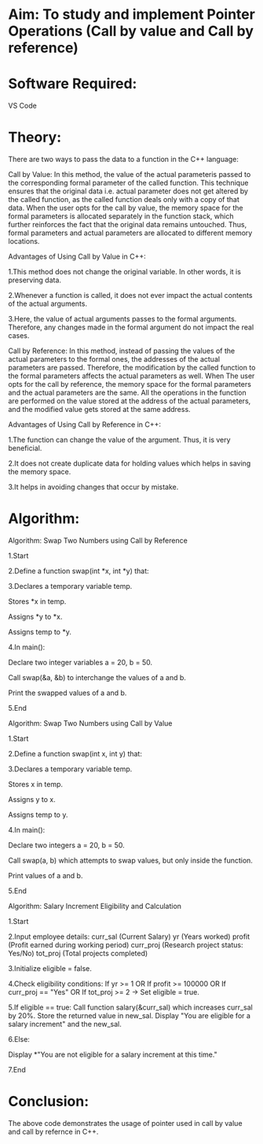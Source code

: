 # Aim: To study and implement Pointer Operations (Call by value and Call by reference)

# Software Required:
VS Code

# Theory:

There are two ways to pass the data to a function in the C++ language:

Call by Value: In this method, the value of the actual parameteris passed to the corresponding formal parameter of the called function. This technique ensures that the original data i.e. actual parameter does not get altered by the called function, as the called function deals only with a copy of that data. When the user opts for the call by value, the memory space for the formal parameters is allocated separately in the function stack, which further reinforces the fact that the original data remains untouched. Thus, formal parameters and actual parameters are allocated to different memory locations.

Advantages of Using Call by Value in C++:

1.This method does not change the original variable. In other words, it is preserving data.

2.Whenever a function is called, it does not ever impact the actual contents of the actual arguments.

3.Here, the value of actual arguments passes to the formal arguments. Therefore, any changes made in the formal argument do not impact the real cases.

Call by Reference: In this method, instead of passing the values of the actual parameters to the formal ones, the addresses of the actual parameters are passed. Therefore, the modification by the called function to the formal parameters affects the actual parameters as well. When The user opts for the call by reference, the memory space for the formal parameters and the actual parameters are the same. All the operations in the function are performed on the value stored at the address of the actual parameters, and the modified value gets stored at the same address.

Advantages of Using Call by Reference in C++:

1.The function can change the value of the argument. Thus, it is very beneficial.

2.It does not create duplicate data for holding values which helps in saving the memory space.

3.It helps in avoiding changes that occur by mistake.


# Algorithm:
Algorithm: Swap Two Numbers using Call by Reference

1.Start

2.Define a function swap(int *x, int *y) that:

3.Declares a temporary variable temp.

Stores *x in temp.

Assigns *y to *x.

Assigns temp to *y.

4.In main():

Declare two integer variables a = 20, b = 50.

Call swap(&a, &b) to interchange the values of a and b.

Print the swapped values of a and b.

5.End

Algorithm: Swap Two Numbers using Call by Value

1.Start

2.Define a function swap(int x, int y) that:

3.Declares a temporary variable temp.

Stores x in temp.

Assigns y to x.

Assigns temp to y.

4.In main():

Declare two integers a = 20, b = 50.

Call swap(a, b) which attempts to swap values, but only inside the function.

Print values of a and b.

5.End

Algorithm: Salary Increment Eligibility and Calculation

1.Start

2.Input employee details: curr_sal (Current Salary) yr (Years worked) profit (Profit earned during working period) curr_proj (Research project status: Yes/No) tot_proj (Total projects completed)

3.Initialize eligible = false.

4.Check eligibility conditions: If yr >= 1 OR If profit >= 100000 OR If curr_proj == "Yes" OR If tot_proj >= 2 → Set eligible = true.

5.If eligible == true: Call function salary(&curr_sal) which increases curr_sal by 20%. Store the returned value in new_sal. Display "You are eligible for a salary increment" and the new_sal.

6.Else:

Display *"You are not eligible for a salary increment at this time."

7.End

# Conclusion:
The above code demonstrates the usage of pointer used in call by value and call by refernce in C++.
